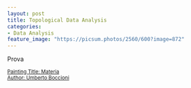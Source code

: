 ```yaml
---
layout: post
title: Topological Data Analysis
categories:
- Data Analysis
feature_image: "https://picsum.photos/2560/600?image=872"
---
```


Prova


<div
        <li class="item  item--nav">
         <a href= "https://picsum.photos/2560/600?image=872"> <small class="small"> Painting Title: Materia <br> Author: Umberto Boccioni </small> </a>
        </li>
    </div>
